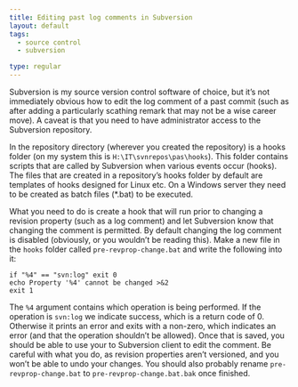 ```yaml
---
title: Editing past log comments in Subversion
layout: default
tags:
  - source control
  - subversion

type: regular
---
```


Subversion is my source version control software of choice, but it’s not immediately obvious how to edit the log comment of a past commit (such as after adding a particularly scathing remark that may not be a wise career move). A caveat is that you need to have administrator access to the Subversion repository.

In the repository directory (wherever you created the repository) is a hooks folder (on my system this is `H:\IT\svnrepos\pas\hooks`). This folder contains scripts that are called by Subversion when various events occur (hooks). The files that are created in a repository’s hooks folder by default are templates of hooks designed for Linux etc. On a Windows server they need to be created as batch files (*.bat) to be executed.

What you need to do is create a hook that will run prior to changing a revision property (such as a log comment) and let Subversion know that changing the comment is permitted. By default changing the log comment is disabled (obviously, or you wouldn’t be reading this). Make a new file in the `hooks` folder called `pre-revprop-change.bat` and write the following into it:

    if "%4" == "svn:log" exit 0
    echo Property '%4' cannot be changed >&2
    exit 1

The `%4` argument contains which operation is being performed. If the operation is `svn:log` we indicate success, which is a return code of 0. Otherwise it prints an error and exits with a non-zero, which indicates an error (and that the operation shouldn’t be allowed). Once that is saved, you should be able to use your to Subversion client to edit the comment. Be careful with what you do, as revision properties aren’t versioned, and you won’t be able to undo your changes. You should also probably rename `pre-revprop-change.bat` to `pre-revprop-change.bat.bak` once finished.

